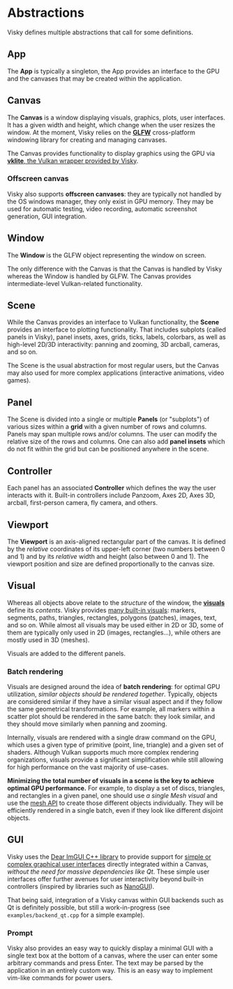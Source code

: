 # Abstractions

Visky defines multiple abstractions that call for some definitions.


## App

The **App** is typically a singleton, the App provides an interface to the GPU and the canvases that may be created within the application.


## Canvas

The **Canvas** is a window displaying visuals, graphics, plots, user interfaces. It has a given width and height, which change when the user resizes the window. At the moment, Visky relies on the [**GLFW**](https://www.glfw.org/) cross-platform windowing library for creating and managing canvases.

The Canvas provides functionality to display graphics using the GPU via [**vklite**, the Vulkan wrapper provided by Visky](../expert/vklite.md).

### Offscreen canvas

Visky also supports **offscreen canvases**: they are typically not handled by the OS windows manager, they only exist in GPU memory. They may be used for automatic testing, video recording, automatic screenshot generation, GUI integration.


## Window

The **Window** is the GLFW object representing the window on screen.

The only difference with the Canvas is that the Canvas is handled by Visky whereas the Window is handled by GLFW. The Canvas provides intermediate-level Vulkan-related functionality.


## Scene

While the Canvas provides an interface to Vulkan functionality, the **Scene** provides an interface to plotting functionality. That includes subplots (called panels in Visky), panel insets, axes, grids, ticks, labels, colorbars, as well as high-level 2D/3D interactivity: panning and zooming, 3D arcball, cameras, and so on.

The Scene is the usual abstraction for most regular users, but the Canvas may also used for more complex applications (interactive animations, video games).


## Panel

The Scene is divided into a single or multiple **Panels** (or "subplots") of various sizes within a **grid** with a given number of rows and columns. Panels may span multiple rows and/or columns. The user can modify the relative size of the rows and columns. One can also add **panel insets** which do not fit within the grid but can be positioned anywhere in the scene.


## Controller

Each panel has an associated **Controller** which defines the way the user interacts with it. Built-in controllers include Panzoom, Axes 2D, Axes 3D, arcball, first-person camera, fly camera, and others.


## Viewport

The **Viewport** is an axis-aligned rectangular part of the canvas. It is defined by the _relative_ coordinates of its upper-left corner (two numbers between 0 and 1) and by its _relative_ width and height (also between 0 and 1). The viewport position and size are defined proportionally to the canvas size.


## Visual

Whereas all objects above relate to the _structure_ of the window, the [**visuals**](visuals.md) define its _contents_. Visky provides [many built-in visuals](visuals.md): markers, segments, paths, triangles, rectangles, polygons (patches), images, text, and so on. While almost all visuals may be used either in 2D or 3D, some of them are typically only used in 2D (images, rectangles...), while others are mostly used in 3D (meshes).

Visuals are added to the different panels.

### Batch rendering

Visuals are designed around the idea of **batch rendering**: for optimal GPU utilization, _similar objects should be rendered together_. Typically, objects are considered similar if they have a similar visual aspect and if they follow the same geometrical transformations. For example, all markers within a scatter plot should be rendered in the same batch: they look similar, and they should move similarly when panning and zooming.

Internally, visuals are rendered with a single draw command on the GPU, which uses a given type of primitive (point, line, triangle) and a given set of shaders. Although Vulkan supports much more complex rendering organizations, visuals provide a significant simplification while still allowing for high performance on the vast majority of use-cases.

**Minimizing the total number of visuals in a scene is the key to achieve optimal GPU performance.** For example, to display a set of discs, triangles, and rectangles in a given panel, one should use _a single Mesh visual_ and use the [mesh API](mesh.md) to create those different objects individually. They will be efficiently rendered in a single batch, even if they look like different disjoint objects.


## GUI

Visky uses the [Dear ImGUI C++ library](https://github.com/ocornut/imgui) to provide support for [simple or complex graphical user interfaces](gui.md) directly integrated within a Canvas, _without the need for massive dependencies like Qt_. These simple user interfaces offer further avenues for user interactivity beyond built-in controllers (inspired by libraries such as [NanoGUI](https://github.com/wjakob/nanogui)).

That being said, integration of a Visky canvas within GUI backends such as Qt is definitely possible, but still a work-in-progress (see `examples/backend_qt.cpp` for a simple example).

### Prompt

Visky also provides an easy way to quickly display a minimal GUI with a single text box at the bottom of a canvas, where the user can enter some arbitrary commands and press Enter. The text may be parsed by the application in an entirely custom way. This is an easy way to implement vim-like commands for power users.
